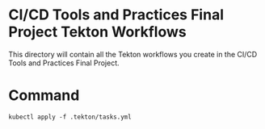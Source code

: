 # CI/CD Tools and Practices Final Project Tekton Workflows

This directory will contain all the Tekton workflows you create in the CI/CD Tools and Practices Final Project.

# Command
```
kubectl apply -f .tekton/tasks.yml
```